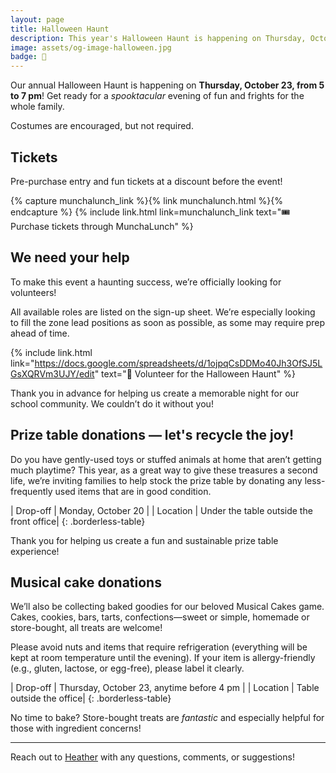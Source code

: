 ```yaml
---
layout: page
title: Halloween Haunt
description: This year's Halloween Haunt is happening on Thursday, October 23, from 5–7 pm!
image: assets/og-image-halloween.jpg
badge: 🎃
---
```


Our annual Halloween Haunt is happening on **Thursday, October 23, from 5 to 7 pm**! Get ready for a _spooktacular_ evening of fun and frights for the whole family.

Costumes are encouraged, but not required.

## Tickets

Pre-purchase entry and fun tickets at a discount before the event!

{% capture munchalunch_link %}{% link munchalunch.html %}{% endcapture %}
{% include link.html link=munchalunch_link text="🎟️ Purchase tickets through MunchaLunch" %}

## We need your help

To make this event a haunting success, we’re officially looking for volunteers!

All available roles are listed on the sign-up sheet. We’re especially looking to fill the zone lead positions  as soon as possible, as some may require prep ahead of time.

{% include link.html link="https://docs.google.com/spreadsheets/d/1ojpqCsDDMo40Jh3OfSJ5LGsXQRVm3UJY/edit" text="🎃 Volunteer for the Halloween Haunt" %}

Thank you in advance for helping us create a memorable night for our school community. We couldn’t do it without you!

## Prize table donations — let's recycle the joy!

Do you have gently-used toys or stuffed animals at home that aren’t getting much playtime? This year, as a great way to give these treasures a second life, we’re inviting families to help stock the prize table by donating any less-frequently used items that are in good condition.

| Drop-off | Monday, October 20 |
| Location | Under the table outside the front office|
{: .borderless-table}

Thank you for helping us create a fun and sustainable prize table experience!

## Musical cake donations

We’ll also be collecting baked goodies for our beloved Musical Cakes game. Cakes, cookies, bars, tarts, confections—sweet or simple, homemade or store-bought, all treats are welcome!

Please avoid nuts and items that require refrigeration (everything will be kept at room temperature until the evening). If your item is allergy-friendly (e.g., gluten, lactose, or egg-free), please label it clearly.

| Drop-off | Thursday, October 23, anytime before 4 pm |
| Location | Table outside the office|
{: .borderless-table}

No time to bake? Store-bought treats are _fantastic_ and especially helpful for those with ingredient concerns!

---

Reach out to [Heather](mailto:heather@lebpac.ca) with any questions, comments, or suggestions!